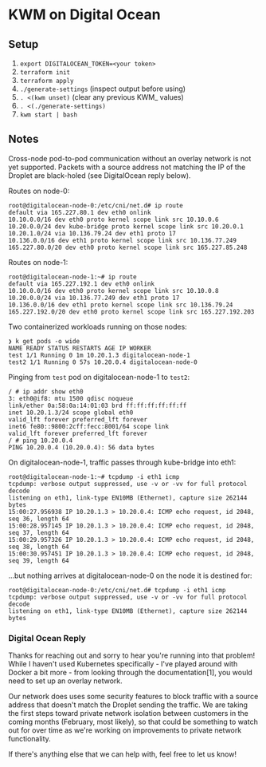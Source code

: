 # KWM on Digital Ocean

## Setup
1. `export DIGITALOCEAN_TOKEN=<your token>`
2. `terraform init`
3. `terraform apply`
4. `./generate-settings` (inspect output before using)
5. `. <(kwm unset)` (clear any previous KWM_ values)
6. `. <(./generate-settings)`
7. `kwm start | bash`

## Notes
Cross-node pod-to-pod communication without an overlay network is not yet
supported. Packets with a source address not matching the IP of the Droplet
are black-holed (see DigitalOcean reply below).

Routes on node-0:
```
root@digitalocean-node-0:/etc/cni/net.d# ip route
default via 165.227.80.1 dev eth0 onlink
10.10.0.0/16 dev eth0 proto kernel scope link src 10.10.0.6
10.20.0.0/24 dev kube-bridge proto kernel scope link src 10.20.0.1
10.20.1.0/24 via 10.136.79.24 dev eth1 proto 17
10.136.0.0/16 dev eth1 proto kernel scope link src 10.136.77.249
165.227.80.0/20 dev eth0 proto kernel scope link src 165.227.85.248
```

Routes on node-1:
```
root@digitalocean-node-1:~# ip route
default via 165.227.192.1 dev eth0 onlink
10.10.0.0/16 dev eth0 proto kernel scope link src 10.10.0.8
10.20.0.0/24 via 10.136.77.249 dev eth1 proto 17
10.136.0.0/16 dev eth1 proto kernel scope link src 10.136.79.24
165.227.192.0/20 dev eth0 proto kernel scope link src 165.227.192.203
```

Two containerized workloads running on those nodes:
```
❯ k get pods -o wide
NAME READY STATUS RESTARTS AGE IP WORKER
test 1/1 Running 0 1m 10.20.1.3 digitalocean-node-1
test2 1/1 Running 0 57s 10.20.0.4 digitalocean-node-0
```

Pinging from `test` pod on digitalocean-node-1 to `test2`:
```
/ # ip addr show eth0
3: eth0@if8: mtu 1500 qdisc noqueue
link/ether 0a:58:0a:14:01:03 brd ff:ff:ff:ff:ff:ff
inet 10.20.1.3/24 scope global eth0
valid_lft forever preferred_lft forever
inet6 fe80::9800:2cff:fecc:8001/64 scope link
valid_lft forever preferred_lft forever
/ # ping 10.20.0.4
PING 10.20.0.4 (10.20.0.4): 56 data bytes
```

On digitalocean-node-1, traffic passes through kube-bridge into eth1:
```
root@digitalocean-node-1:~# tcpdump -i eth1 icmp
tcpdump: verbose output suppressed, use -v or -vv for full protocol decode
listening on eth1, link-type EN10MB (Ethernet), capture size 262144 bytes
15:00:27.956938 IP 10.20.1.3 > 10.20.0.4: ICMP echo request, id 2048, seq 36, length 64
15:00:28.957145 IP 10.20.1.3 > 10.20.0.4: ICMP echo request, id 2048, seq 37, length 64
15:00:29.957326 IP 10.20.1.3 > 10.20.0.4: ICMP echo request, id 2048, seq 38, length 64
15:00:30.957451 IP 10.20.1.3 > 10.20.0.4: ICMP echo request, id 2048, seq 39, length 64
```

...but nothing arrives at digitalocean-node-0 on the node it is destined for:
```
root@digitalocean-node-0:/etc/cni/net.d# tcpdump -i eth1 icmp
tcpdump: verbose output suppressed, use -v or -vv for full protocol decode
listening on eth1, link-type EN10MB (Ethernet), capture size 262144 bytes
```

### Digital Ocean Reply
Thanks for reaching out and sorry to hear you're running into that problem!
While I haven't used Kubernetes specifically - I've played around with Docker
a bit more - from looking through the documentation[1], you would need to set
up an overlay network.

Our network does uses some security features to block traffic with a source
address that doesn't match the Droplet sending the traffic. We are taking the
first steps toward private network isolation between customers in the coming
months (February, most likely), so that could be something to watch out for
over time as we're working on improvements to private network functionality.

If there's anything else that we can help with, feel free to let us know!
